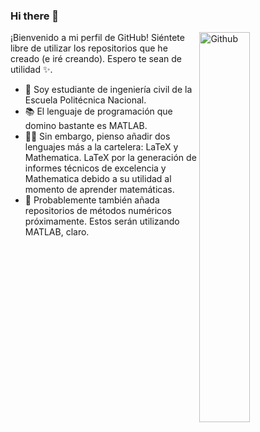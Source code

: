 ### Hi there 👋

<img width="40%" align="right" alt="Github" src="https://user-images.githubusercontent.com/48678280/88862734-4903af80-d201-11ea-968b-9c939d88a37c.gif" />

¡Bienvenido a mi perfil de GitHub!
Siéntete libre de utilizar los repositorios que he creado (e iré creando). Espero te sean de utilidad ✨.

- 🦉 Soy estudiante de ingeniería civil de la Escuela Politécnica Nacional.
- 📚 El lenguaje de programación que domino bastante es MATLAB.
- 👨‍💻 Sin embargo, pienso añadir dos lenguajes más a la cartelera: LaTeX y Mathematica. LaTeX por la generación de informes técnicos de excelencia y Mathematica debido a su utilidad al momento de aprender matemáticas.
- 🔢 Probablemente también añada repositorios de métodos numéricos próximamente. Estos serán utilizando MATLAB, claro.
